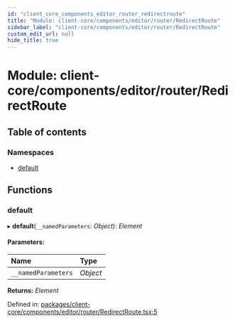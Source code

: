 ```yaml
---
id: "client_core_components_editor_router_redirectroute"
title: "Module: client-core/components/editor/router/RedirectRoute"
sidebar_label: "client-core/components/editor/router/RedirectRoute"
custom_edit_url: null
hide_title: true
---
```


# Module: client-core/components/editor/router/RedirectRoute

## Table of contents

### Namespaces

- [default](client_core_components_editor_router_redirectroute.default.md)

## Functions

### default

▸ **default**(`__namedParameters`: *Object*): *Element*

#### Parameters:

Name | Type |
:------ | :------ |
`__namedParameters` | *Object* |

**Returns:** *Element*

Defined in: [packages/client-core/components/editor/router/RedirectRoute.tsx:5](https://github.com/xr3ngine/xr3ngine/blob/5a0f83ed8/packages/client-core/components/editor/router/RedirectRoute.tsx#L5)
